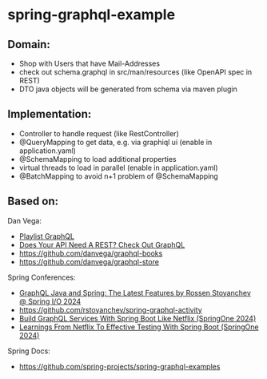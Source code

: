 # spring-graphql-example

## Domain:

- Shop with Users that have Mail-Addresses
- check out schema.graphql in src/man/resources (like OpenAPI spec in REST)
- DTO java objects will be generated from schema via maven plugin

## Implementation:

- Controller to handle request (like RestController)
- @QueryMapping to get data, e.g. via graphiql ui (enable in application.yaml)
- @SchemaMapping to load additional properties
- virtual threads to load in parallel (enable in application.yaml)
- @BatchMapping to avoid n+1 problem of @SchemaMapping

## Based on:

Dan Vega:
- [Playlist GraphQL](https://www.youtube.com/playlist?list=PLZV0a2jwt22slmUC9iwGGWfRQRIhs1ELa)
- [Does Your API Need A REST? Check Out GraphQL](https://www.youtube.com/watch?v=tMPC-u891XA&t=1s)
- https://github.com/danvega/graphql-books
- https://github.com/danvega/graphql-store

Spring Conferences:
- [GraphQL Java and Spring: The Latest Features by Rossen Stoyanchev @ Spring I/O 2024](https://www.youtube.com/watch?v=_l4Dykjezjk)
- https://github.com/rstoyanchev/spring-graphql-activity
- [Build GraphQL Services With Spring Boot Like Netflix (SpringOne 2024)](https://www.youtube.com/watch?v=DYZEkOsiPY0&t=866s)
- [Learnings From Netflix To Effective Testing With Spring Boot (SpringOne 2024)](https://www.youtube.com/watch?v=2bTAb-2vhBk)

Spring Docs:
- https://github.com/spring-projects/spring-graphql-examples
